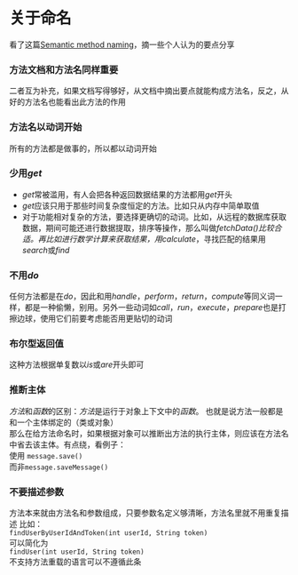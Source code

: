 # 关于命名
看了这篇[Semantic method naming](http://codelegance.com/semantic-method-naming/)，摘一些个人认为的要点分享

### 方法文档和方法名同样重要
二者互为补充，如果文档写得够好，从文档中摘出要点就能构成方法名，反之，从好的方法名也能看出此方法的作用

### 方法名以动词开始
所有的方法都是做事的，所以都以动词开始

### 少用*get*
* *get*常被滥用，有人会把各种返回数据结果的方法都用*get*开头
* *get*应该只用于那些时间复杂度恒定的方法。比如只从内存中简单取值
* 对于功能相对复杂的方法，要选择更确切的动词。比如，从远程的数据库获取数据，期间可能还进行数据提取，排序等操作，那么叫做*fetchData()*比较合适。再比如进行数学计算来获取结果，用*calculate*，寻找匹配的结果用*search*或*find*

### 不用*do*
任何方法都是在*do*，因此和用*handle*，*perform*，*return*，*compute*等同义词一样，都是一种偷懒，别用。另外一些动词如*call*，*run*，*execute*，*prepare*也是打擦边球，使用它们前要考虑能否用更贴切的动词

### 布尔型返回值
这种方法根据单复数以*is*或*are*开头即可

### 推断主体
*方法*和*函数*的区别：*方法*是运行于对象上下文中的*函数*。
也就是说方法一般都是和一个主体绑定的（类或对象）  
那么在给方法命名时，如果根据对象可以推断出方法的执行主体，则应该在方法名中省去该主体。有点绕，看例子：  
使用
`message.save()`  
而非`message.saveMessage()`  

### 不要描述参数
方法本来就由方法名和参数组成，只要参数名定义够清晰，方法名里就不用重复描述
比如：  
`findUserByUserIdAndToken(int userId, String token)`  
可以简化为  
`findUser(int userId, String token)`  
不支持方法重载的语言可以不遵循此条


